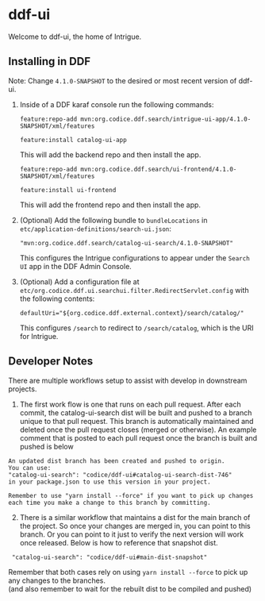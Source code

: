 # ddf-ui

Welcome to ddf-ui, the home of Intrigue. 

## Installing in DDF
Note: Change `4.1.0-SNAPSHOT` to the desired or most recent version of ddf-ui. 

1. Inside of a DDF karaf console run the following commands:
    ```
    feature:repo-add mvn:org.codice.ddf.search/intrigue-ui-app/4.1.0-SNAPSHOT/xml/features
    ```
    ```
    feature:install catalog-ui-app
    ```
    This will add the backend repo and then install the app.

    ```
    feature:repo-add mvn:org.codice.ddf.search/ui-frontend/4.1.0-SNAPSHOT/xml/features
    ```
    ```
    feature:install ui-frontend
    ```
    This will add the frontend repo and then install the app.
2. (Optional) Add the following bundle to `bundleLocations` in `etc/application-definitions/search-ui.json`:
    ```
    "mvn:org.codice.ddf.search/catalog-ui-search/4.1.0-SNAPSHOT"
    ```
    This configures the Intrigue configurations to appear under the `Search UI` app in the DDF Admin Console.
3. (Optional) Add a configuration file at `etc/org.codice.ddf.ui.searchui.filter.RedirectServlet.config` with the following contents:
    ```
    defaultUri="${org.codice.ddf.external.context}/search/catalog/"
    ```
    This configures `/search` to redirect to `/search/catalog`, which is the URI for Intrigue.
    
## Developer Notes

There are multiple workflows setup to assist with develop in downstream projects.

1. The first work flow is one that runs on each pull request.  After each commit, the catalog-ui-search dist will be built and pushed to a branch unique to that pull request.  This branch is automatically maintained and deleted once the pull request closes (merged or otherwise).  An example comment that is posted to each pull request once the branch is built and pushed is below

```
An updated dist branch has been created and pushed to origin.
You can use:
"catalog-ui-search": "codice/ddf-ui#catalog-ui-search-dist-746"
in your package.json to use this version in your project.

Remember to use "yarn install --force" if you want to pick up changes each time you make a change to this branch by committing.
```
2.  There is a similar workflow that maintains a dist for the main branch of the project.  So once your changes are merged in, you can point to this branch.  Or you can point to it just to verify the next version will work once released.  Below is how to reference that snapshot dist.
```
 "catalog-ui-search": "codice/ddf-ui#main-dist-snapshot"
```

Remember that both cases rely on using `yarn install --force` to pick up any changes to the branches.  
(and also remember to wait for the rebuilt dist to be compiled and pushed)
